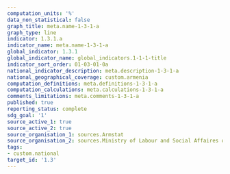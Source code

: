 ```yaml
---
computation_units: '%'
data_non_statistical: false
graph_title: meta.name-1-3-1-a
graph_type: line
indicator: 1.3.1.a
indicator_name: meta.name-1-3-1-a
global_indicator: 1.3.1
global_indicator_name: global_indicators.1-1-1-title
indicator_sort_order: 01-03-01-0a
national_indicator_description: meta.description-1-3-1-a
national_geographical_coverage: custom.armenia
computation_definitions: meta.definitions-1-3-1-a
computation_calculations: meta.calculations-1-3-1-a
comments_limitations: meta.comments-1-3-1-a
published: true
reporting_status: complete
sdg_goal: '1'
source_active_1: true
source_active_2: true
source_organisation_1: sources.Armstat
source_organisation_2: sources.Ministry of Labour and Social Affaires of RA
tags:
- custom.national
target_id: '1.3'
---
```

